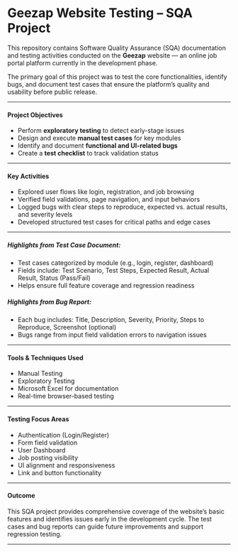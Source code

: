 # Geezap Website Testing – SQA Project

This repository contains Software Quality Assurance (SQA) documentation and testing activities conducted on the **Geezap** website — an online job portal platform currently in the development phase.

The primary goal of this project was to test the core functionalities, identify bugs, and document test cases that ensure the platform’s quality and usability before public release.

---

#### Project Objectives

- Perform **exploratory testing** to detect early-stage issues
- Design and execute **manual test cases** for key modules
- Identify and document **functional and UI-related bugs**
- Create a **test checklist** to track validation status

---

#### Key Activities

- Explored user flows like login, registration, and job browsing
- Verified field validations, page navigation, and input behaviors
- Logged bugs with clear steps to reproduce, expected vs. actual results, and severity levels
- Developed structured test cases for critical paths and edge cases

---


##### Highlights from Test Case Document:
- Test cases categorized by module (e.g., login, register, dashboard)
- Fields include: Test Scenario, Test Steps, Expected Result, Actual Result, Status (Pass/Fail)
- Helps ensure full feature coverage and regression readiness

##### Highlights from Bug Report:
- Each bug includes: Title, Description, Severity, Priority, Steps to Reproduce, Screenshot (optional)
- Bugs range from input field validation errors to navigation issues

---

#### Tools & Techniques Used

- Manual Testing
- Exploratory Testing
- Microsoft Excel for documentation
- Real-time browser-based testing

---

#### Testing Focus Areas

- Authentication (Login/Register)
- Form field validation
- User Dashboard
- Job posting visibility
- UI alignment and responsiveness
- Link and button functionality

---

#### Outcome

This SQA project provides comprehensive coverage of the website’s basic features and identifies issues early in the development cycle. The test cases and bug reports can guide future improvements and support regression testing.

---


